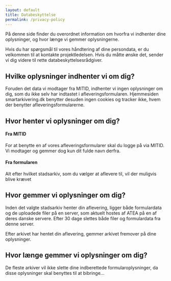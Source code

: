 ```yaml
---
layout: default
title: Databeskyttelse
permalink: /privacy-policy
---
```


På denne side finder du overordnet information om hvorfra vi indhenter dine oplysninger, og hvor længe vi gemmer oplysningerne.

Hvis du har spørgsmål til vores håndtering af dine persondata, er du velkommen til at kontakte projektledelsen. Hvis du måtte ønske det, sender vi dig videre til rette databeskyttelsesrådgiver.

## Hvilke oplysninger indhenter vi om dig?
Foruden det data vi modtager fra MITID, indhenter vi ingen oplysninger om dig, som du ikke selv har indtastet i afleveringsformularen. Hjemmesiden smartarkivering.dk benytter desuden ingen cookies og tracker ikke, hvem der benytter afleveringsformularerne.

## Hvor henter vi oplysninger om dig?
#### Fra MITID
For at benytte en af vores afleveringsformularer skal du logge på via MITID. Vi modtager og gemmer dog kun dit fulde navn derfra.

#### Fra formularen
Alt efter hvilket stadsarkiv, som du vælger at aflevere til, vil der muligvis blive krævet

## Hvor gemmer vi oplysninger om dig?
Inden det valgte stadsarkiv henter din aflevering, ligger både formulardata og de uploadede filer på en server, som aktuelt hostes af ATEA på en af deres danske servere. Efter 30 dage slettes både filer og formulardata fra denne server.

Efter arkivet har hentet din aflevering, gemmer arkivet fremover på dine oplysninger.

## Hvor længe gemmer vi oplysninger om dig?
De fleste arkiver vil ikke slette dine indberettede formularoplysninger, da disse oplysninger skal benyttes til at bibringe...
